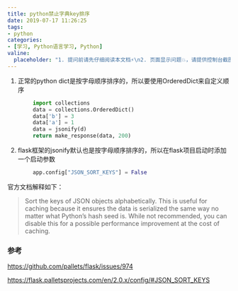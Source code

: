 ```yaml
---
title: python禁止字典key排序
date: 2019-07-17 11:26:25
tags:
- python
categories:
- [学习, Python语言学习, Python]
valine:
  placeholder: "1. 提问前请先仔细阅读本文档⚡\n2. 页面显示问题💥，请提供控制台截图📸或者您的测试网址\n3. 其他任何报错💣，请提供详细描述和截图📸，祝食用愉快💪"
---
```


1. 正常的python dict是按字母顺序排序的，所以要使用OrderedDict来自定义顺序

```python
        import collections
        data = collections.OrderedDict()
        data['b'] = 3
        data['a'] = 1
        data = jsonify(d)
        return make_response(data, 200)
```

2. flask框架的jsonify默认也是按字母顺序排序的，所以在flask项目启动时添加一个启动参数

```python
        app.config["JSON_SORT_KEYS"] = False
```

官方文档解释如下：

> Sort the keys of JSON objects alphabetically. This is useful for caching because it ensures the data is serialized the same way no matter what Python’s hash seed is. While not recommended, you can disable this for a possible performance improvement at the cost of caching.

### 参考

https://github.com/pallets/flask/issues/974

https://flask.palletsprojects.com/en/2.0.x/config/#JSON_SORT_KEYS
